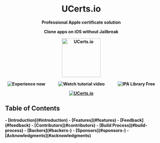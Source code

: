 <h1 align="center"><strong>UCerts.io<strong></h1>
<p align="center">
  <strong>Professional Apple certificate solution</strong>
</p>
<p align="center">
 Clone apps on iOS without Jailbreak
</p>
<p align="center">
  <a href="https://UCerts.io/">
    <img alt="UCerts.io" title="UCerts.io" src="https://i.imgur.com/UWMqrXm.png" width="128">
  </a>
</p>
<p align="center">
  <!-- Nút đầu tiên: Experience now -->
  <a href="https://ucerts.io/" style="text-decoration: none; margin-right: 20px;">
    <img src="https://img.shields.io/badge/Experience_now-black?style=for-the-badge&logo=&logoColor=white" alt="Experience now">
  </a>
  
  <!-- Nút thứ hai: Watch tutorial video -->
  <a href="https://www.youtube.com/watch?v=6wTpBCrLcDM" style="text-decoration: none; margin: 0 20px;">
    <img src="https://img.shields.io/badge/Watch_Tutorial_Video-FF0000?style=for-the-badge&logo=youtube&logoColor=white" alt="Watch tutorial video">
  </a>
  
  <!-- Nút thứ ba: IPA Library Free -->
  <a href="https://github.com/UCerts/LibraryIPA/releases/" style="text-decoration: none; margin-left: 20px;">
    <img src="https://img.shields.io/badge/IPA_Library_Free-1E90FF?style=for-the-badge&logo=&logoColor=white" alt="IPA Library Free">
  </a>
</p>

<p align="center">
  <a href="https://UCerts.io/">
    <img alt="UCerts.io" title="UCerts.io" src="https://i.imgur.com/PeEIAda.png">
  </a>
</p>

<h2 align="left"><strong>Table of Contents<strong></h2>
- [Introduction](#introduction)
- [Features](#features)
- [Feedback](#feedback)
- [Contributors](#contributors)
- [Build Process](#build-process)
- [Backers](#backers-)
- [Sponsors](#sponsors-)
- [Acknowledgments](#acknowledgments)

